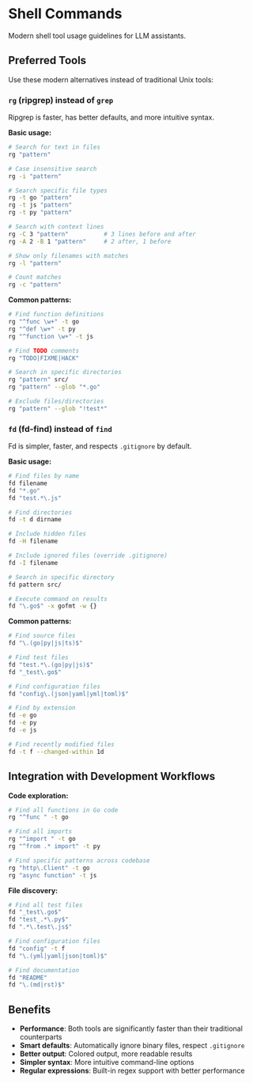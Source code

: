 # Shell Commands

Modern shell tool usage guidelines for LLM assistants.

## Preferred Tools

Use these modern alternatives instead of traditional Unix tools:

### `rg` (ripgrep) instead of `grep`

Ripgrep is faster, has better defaults, and more intuitive syntax.

**Basic usage:**

```bash
# Search for text in files
rg "pattern"

# Case insensitive search
rg -i "pattern"

# Search specific file types
rg -t go "pattern"
rg -t js "pattern" 
rg -t py "pattern"

# Search with context lines
rg -C 3 "pattern"          # 3 lines before and after
rg -A 2 -B 1 "pattern"     # 2 after, 1 before

# Show only filenames with matches
rg -l "pattern"

# Count matches
rg -c "pattern"
```

**Common patterns:**

```bash
# Find function definitions
rg "^func \w+" -t go
rg "^def \w+" -t py
rg "^function \w+" -t js

# Find TODO comments
rg "TODO|FIXME|HACK"

# Search in specific directories
rg "pattern" src/
rg "pattern" --glob "*.go"

# Exclude files/directories
rg "pattern" --glob "!test*"
```

### `fd` (fd-find) instead of `find`

Fd is simpler, faster, and respects `.gitignore` by default.

**Basic usage:**

```bash
# Find files by name
fd filename
fd "*.go"
fd "test.*\.js"

# Find directories
fd -t d dirname

# Include hidden files
fd -H filename

# Include ignored files (override .gitignore)
fd -I filename

# Search in specific directory
fd pattern src/

# Execute command on results
fd "\.go$" -x gofmt -w {}
```

**Common patterns:**

```bash
# Find source files
fd "\.(go|py|js|ts)$"

# Find test files
fd "test.*\.(go|py|js)$"
fd "_test\.go$"

# Find configuration files
fd "config\.(json|yaml|yml|toml)$"

# Find by extension
fd -e go
fd -e py
fd -e js

# Find recently modified files
fd -t f --changed-within 1d
```

## Integration with Development Workflows

**Code exploration:**

```bash
# Find all functions in Go code
rg "^func " -t go

# Find all imports
rg "^import " -t go
rg "^from .* import" -t py

# Find specific patterns across codebase
rg "http\.Client" -t go
rg "async function" -t js
```

**File discovery:**

```bash
# Find all test files
fd "_test\.go$"
fd "test_.*\.py$"
fd ".*\.test\.js$"

# Find configuration files
fd "config" -t f
fd "\.(yml|yaml|json|toml)$"

# Find documentation
fd "README"
fd "\.(md|rst)$"
```

## Benefits

- **Performance**: Both tools are significantly faster than their traditional counterparts
- **Smart defaults**: Automatically ignore binary files, respect `.gitignore`
- **Better output**: Colored output, more readable results
- **Simpler syntax**: More intuitive command-line options
- **Regular expressions**: Built-in regex support with better performance
